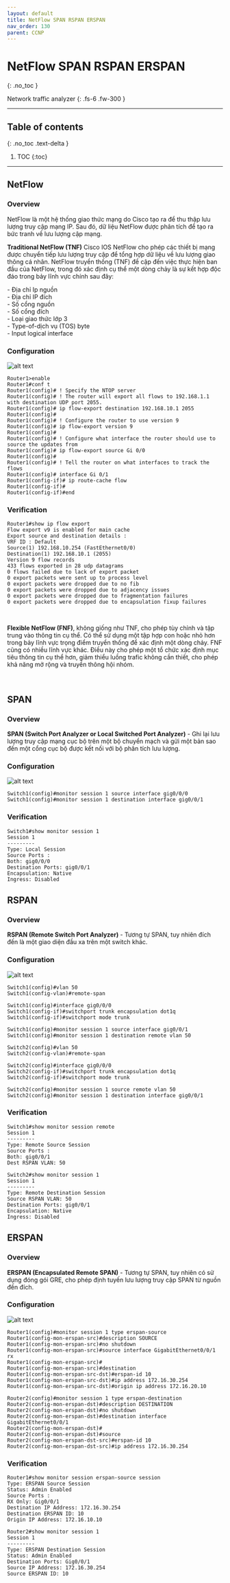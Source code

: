 ```yaml
---
layout: default
title: NetFlow SPAN RSPAN ERSPAN
nav_order: 130
parent: CCNP
---
```


# NetFlow SPAN RSPAN ERSPAN
{: .no_toc }

Network traffic analyzer
{: .fs-6 .fw-300 }

---

## Table of contents
{: .no_toc .text-delta }

1. TOC
{:toc}

---

## NetFlow

<h3> Overview </h3>

NetFlow là một hệ thống giao thức mạng do Cisco tạo ra để thu thập lưu lượng truy cập mạng IP. Sau đó, dữ liệu NetFlow được phân tích để tạo ra bức tranh về lưu lượng cập mạng.

__Traditional NetFlow (TNF)__
Cisco IOS NetFlow cho phép các thiết bị mạng được chuyển tiếp lưu lượng truy cập để tổng hợp dữ liệu về lưu lượng giao thông cá nhân. NetFlow truyền thống (TNF) đề cập đến việc thực hiện ban đầu của NetFlow, trong đó xác định cụ thể một dòng chảy là sự kết hợp độc đáo trong bảy lĩnh vực chính sau đây:

\- Địa chỉ Ip nguồn <br>
\- Địa chỉ IP đích <br>
\- Số cổng nguồn <br>
\- Số cổng đích <br>
\- Loại giao thức lớp 3 <br>
\- Type-of-dịch vụ (TOS) byte <br>
\- Input logical interface <br>

<h3> Configuration </h3>

![alt text](/docs/CCNP/img/netflow.png)

```
Router1>enable
Router1#conf t
Router1(config)# ! Specify the NTOP server
Router1(config)# ! The router will export all flows to 192.168.1.1 with destination UDP port 2055.
Router1(config)# ip flow-export destination 192.168.10.1 2055
Router1(config)#
Router1(config)# ! Configure the router to use version 9
Router1(config)# ip flow-export version 9
Router1(config)#
Router1(config)# ! Configure what interface the router should use to source the updates from
Router1(config)# ip flow-export source Gi 0/0
Router1(config)#
Router1(config)# ! Tell the router on what interfaces to track the flows
Router1(config)# interface Gi 0/1
Router1(config-if)# ip route-cache flow
Router1(config-if)#
Router1(config-if)#end
```

<h3> Verification </h3>

```
Router1#show ip flow export
Flow export v9 is enabled for main cache
Export source and destination details :
VRF ID : Default
Source(1) 192.168.10.254 (FastEthernet0/0)
Destination(1) 192.168.10.1 (2055)
Version 9 flow records
433 flows exported in 28 udp datagrams
0 flows failed due to lack of export packet
0 export packets were sent up to process level
0 export packets were dropped due to no fib
0 export packets were dropped due to adjacency issues
0 export packets were dropped due to fragmentation failures
0 export packets were dropped due to encapsulation fixup failures
```

<br>

__Flexible NetFlow (FNF)__, không giống như TNF, cho phép tùy chỉnh và tập trung vào thông tin cụ thể. Có thể sử dụng một tập hợp con hoặc nhỏ hơn trong bảy lĩnh vực trọng điểm truyền thống để xác định một dòng chảy. FNF cũng có nhiều lĩnh vực khác. Điều này cho phép một tổ chức xác định mục tiêu thông tin cụ thể hơn, giảm thiểu luồng trafic không cần thiết, cho phép khả năng mở rộng và truyền thông hội nhóm.

<br>

## SPAN

<h3> Overview </h3>

__SPAN (Switch Port Analyzer or Local Switched Port Analyzer)__ - Ghi lại lưu lượng truy cập mạng cục bộ trên một bộ chuyển mạch và gửi một bản sao đến một cổng cục bộ được kết nối với bộ phân tích lưu lượng.

<h3> Configuration </h3>

![alt text](/docs/CCNP/img/span.png)

```
Switch1(config)#monitor session 1 source interface gig0/0/0
Switch1(config)#monitor session 1 destination interface gig0/0/1
```

<h3> Verification </h3>

```
Switch1#show monitor session 1
Session 1
---------
Type: Local Session
Source Ports :
Both: gig0/0/0
Destination Ports: gig0/0/1
Encapsulation: Native
Ingress: Disabled
```

## RSPAN

<h3> Overview </h3>

__RSPAN (Remote Switch Port Analyzer)__ - Tương tự SPAN, tuy nhiên đích đến là một giao diện đầu xa trên một switch khác.

<h3> Configuration </h3>

![alt text](/docs/CCNP/img/rspan.png)

```
Switch1(config)#vlan 50
Switch1(config-vlan)#remote-span

Switch1(config)#interface gig0/0/0
Switch1(config-if)#switchport trunk encapsulation dot1q
Switch1(config-if)#switchport mode trunk

Switch1(config)#monitor session 1 source interface gig0/0/1
Switch1(config)#monitor session 1 destination remote vlan 50
```

```
Switch2(config)#vlan 50
Switch2(config-vlan)#remote-span

Switch2(config)#interface gig0/0/0
Switch2(config-if)#switchport trunk encapsulation dot1q
Switch2(config-if)#switchport mode trunk

Switch2(config)#monitor session 1 source remote vlan 50
Switch2(config)#monitor session 1 destination interface gig0/0/1
```

<h3> Verification </h3>

```
Switch1#show monitor session remote
Session 1
---------
Type: Remote Source Session
Source Ports :
Both: gig0/0/1
Dest RSPAN VLAN: 50
```

```
Switch2#show monitor session 1
Session 1
---------
Type: Remote Destination Session
Source RSPAN VLAN: 50
Destination Ports: gig0/0/1
Encapsulation: Native
Ingress: Disabled
```

## ERSPAN

<h3> Overview </h3>

__ERSPAN (Encapsulated Remote SPAN)__ - Tương tự SPAN, tuy nhiên có sử dụng đóng gói GRE, cho phép định tuyến lưu lượng truy cập SPAN từ nguồn đến đích.

<h3> Configuration </h3>

![alt text](/docs/CCNP/img/erspan.png)

```
Router1(config)#monitor session 1 type erspan-source
Router1(config-mon-erspan-src)#description SOURCE
Router1(config-mon-erspan-src)#no shutdown
Router1(config-mon-erspan-src)#source interface GigabitEthernet0/0/1 rx
Router1(config-mon-erspan-src)#
Router1(config-mon-erspan-src)#destination
Router1(config-mon-erspan-src-dst)#erspan-id 10
Router1(config-mon-erspan-src-dst)#ip address 172.16.30.254
Router1(config-mon-erspan-src-dst)#origin ip address 172.16.20.10
```

```
Router2(config)#monitor session 1 type erspan-destination
Router2(config-mon-erspan-dst)#description DESTINATION
Router2(config-mon-erspan-dst)#no shutdown
Router2(config-mon-erspan-dst)#destination interface GigabitEthernet0/0/1
Router2(config-mon-erspan-dst)#
Router2(config-mon-erspan-dst)#source
Router2(config-mon-erspan-dst-src)#erspan-id 10
Router2(config-mon-erspan-dst-src)#ip address 172.16.30.254
```

<h3> Verification </h3>

```
Router1#show monitor session erspan-source session
Type: ERSPAN Source Session
Status: Admin Enabled
Source Ports :
RX Only: Gig0/0/1
Destination IP Address: 172.16.30.254
Destination ERSPAN ID: 10
Origin IP Address: 172.16.10.10
```

```
Router2#show monitor session 1
Session 1
---------
Type: ERSPAN Destination Session
Status: Admin Enabled
Destination Ports: Gig0/0/1
Source IP Address: 172.16.30.254
Source ERSPAN ID: 10
```
